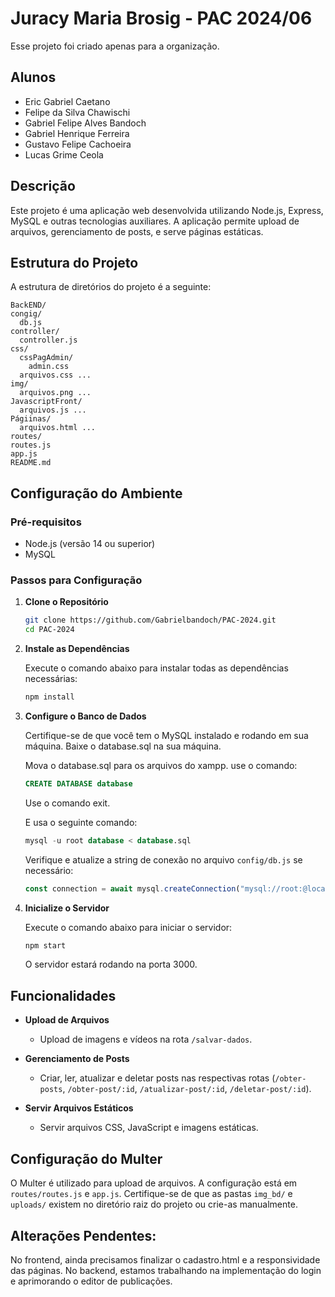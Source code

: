 
# Juracy Maria Brosig - PAC 2024/06
Esse projeto foi criado apenas para a organização.

## Alunos
- Eric Gabriel Caetano
- Felipe da Silva Chawischi
- Gabriel Felipe Alves Bandoch
- Gabriel Henrique Ferreira
- Gustavo Felipe Cachoeira
- Lucas Grime Ceola


## Descrição
Este projeto é uma aplicação web desenvolvida utilizando Node.js, Express, MySQL e outras tecnologias auxiliares. A aplicação permite upload de arquivos, gerenciamento de posts, e serve páginas estáticas. 

## Estrutura do Projeto
A estrutura de diretórios do projeto é a seguinte:

```
BackEND/
congig/
  db.js
controller/
  controller.js
css/
  cssPagAdmin/
    admin.css
  arquivos.css ...
img/
  arquivos.png ...
JavascriptFront/
  arquivos.js ...
Págiinas/
  arquivos.html ...
routes/
routes.js
app.js
README.md
```

## Configuração do Ambiente

### Pré-requisitos
- Node.js (versão 14 ou superior)
- MySQL

### Passos para Configuração

1. **Clone o Repositório**
   
   ```bash
   git clone https://github.com/Gabrielbandoch/PAC-2024.git
   cd PAC-2024
   ```

2. **Instale as Dependências**

   Execute o comando abaixo para instalar todas as dependências necessárias:

   ```bash
   npm install
   ```

3. **Configure o Banco de Dados**

   Certifique-se de que você tem o MySQL instalado e rodando em sua máquina. Baixe o database.sql na sua máquina. 
   
   Mova o database.sql para os arquivos do xampp.
   use o comando:
   ```sql
   CREATE DATABASE database
   ```

   Use o comando exit.

   E usa o seguinte comando:

   ```sql
   mysql -u root database < database.sql
   ```

   Verifique e atualize a string de conexão no arquivo `config/db.js` se necessário:

   ```js
   const connection = await mysql.createConnection("mysql://root:@localhost:3306/database");
   ```


4. **Inicialize o Servidor**

   Execute o comando abaixo para iniciar o servidor:

   ```bash
   npm start
   ```

   O servidor estará rodando na porta 3000.

## Funcionalidades

- **Upload de Arquivos**
  - Upload de imagens e vídeos na rota `/salvar-dados`.

- **Gerenciamento de Posts**
  - Criar, ler, atualizar e deletar posts nas respectivas rotas (`/obter-posts`, `/obter-post/:id`, `/atualizar-post/:id`, `/deletar-post/:id`).

- **Servir Arquivos Estáticos**
  - Servir arquivos CSS, JavaScript e imagens estáticas.


## Configuração do Multer

O Multer é utilizado para upload de arquivos. A configuração está em `routes/routes.js` e `app.js`. Certifique-se de que as pastas `img_bd/` e `uploads/` existem no diretório raiz do projeto ou crie-as manualmente.

## Alterações Pendentes:

No frontend, ainda precisamos finalizar o cadastro.html e a responsividade das páginas. No backend, estamos trabalhando na implementação do login e aprimorando o editor de publicações.
